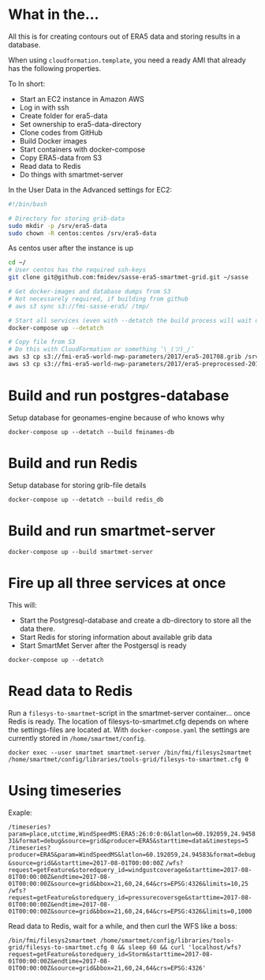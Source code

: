 
# What in the…

All this is for creating contours out of ERA5 data and
storing results in a database.

When using `cloudformation.template`, you need a ready AMI that already has
the following properties.

To In short:

* Start an EC2 instance in Amazon AWS
* Log in with ssh
* Create folder for era5-data
* Set ownership to era5-data-directory
* Clone codes from GitHub
* Build Docker images
* Start containers with docker-compose
* Copy ERA5-data from S3
* Read data to Redis
* Do things with smartmet-server

In the User Data in the Advanced settings for EC2:

```bash
#!/bin/bash

# Directory for storing grib-data
sudo mkdir -p /srv/era5-data
sudo chown -R centos:centos /srv/era5-data
```

As centos user after the instance is up

```bash
cd ~/
# User centos has the required ssh-keys
git clone git@github.com:fmidev/sasse-era5-smartmet-grid.git ~/sasse

# Get docker-images and database dumps from S3
# Not necessarely required, if building from github
# aws s3 sync s3://fmi-sasse-era5/ /tmp/

# Start all services (even with --detatch the build process will wait until finished)
docker-compose up --detatch

# Copy file from S3
# Do this with CloudFormation or something ¯\_(ツ)_/¯
aws s3 cp s3://fmi-era5-world-nwp-parameters/2017/era5-201708.grib /srv/era5-data/ERA5_20170801000000_era5-201708.grib
aws s3 cp s3://fmi-era5-world-nwp-parameters/2017/era5-preprocessed-201708.grib2 /srv/era5-data/ERA5_20170801000000_era5-preprocessed-201708.grib
```

# Build and run postgres-database

Setup database for geonames-engine because of who knows why

`docker-compose up --detatch --build fminames-db`

# Build and run Redis

Setup database for storing grib-file details

`docker-compose up --detatch --build redis_db`

# Build and run smartmet-server

`docker-compose up --build smartmet-server`

# Fire up all three services at once

This will:

* Start the Postgresql-database and create a db-directory to store all the data there.
* Start Redis for storing information about available grib data
* Start SmartMet Server after the Postgersql is ready

`docker-compose up --detatch`

# Read data to Redis

Run a `filesys-to-smartmet`-script in the smartmet-server container... once Redis is ready. The location of filesys-to-smartmet.cfg depends on where the settings-files are located at. With `docker-compose.yaml` the settings are currently stored in `/home/smartmet/config`.

`docker exec --user smartmet smartmet-server /bin/fmi/filesys2smartmet /home/smartmet/config/libraries/tools-grid/filesys-to-smartmet.cfg 0`

# Using timeseries

Exaple:

`/timeseries?param=place,utctime,WindSpeedMS:ERA5:26:0:0:0&latlon=60.192059,24.945831&format=debug&source=grid&producer=ERA5&starttime=data&timesteps=5`
`/timeseries?producer=ERA5&param=WindSpeedMS&latlon=60.192059,24.94583&format=debug&source=grid&&starttime=2017-08-01T00:00:00Z`
`/wfs?request=getFeature&storedquery_id=windgustcoverage&starttime=2017-08-01T00:00:00Z&endtime=2017-08-01T00:00:00Z&source=grid&bbox=21,60,24,64&crs=EPSG:4326&limits=10,25`
`/wfs?request=getFeature&storedquery_id=pressurecoversge&starttime=2017-08-01T00:00:00Z&endtime=2017-08-01T00:00:00Z&source=grid&bbox=21,60,24,64&crs=EPSG:4326&limits=0,1000`

Read data to Redis, wait for a while, and then curl the WFS like a boss:

`/bin/fmi/filesys2smartmet /home/smartmet/config/libraries/tools-grid/filesys-to-smartmet.cfg 0 && sleep 60 && curl 'localhost/wfs?request=getFeature&storedquery_id=Storm&starttime=2017-08-01T00:00:00Z&endtime=2017-08-01T00:00:00Z&source=grid&bbox=21,60,24,64&crs=EPSG:4326'`
